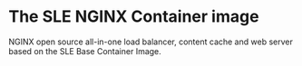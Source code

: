 # The SLE NGINX Container image

NGINX open source all-in-one load balancer, content cache and web server based on the SLE Base Container Image.
